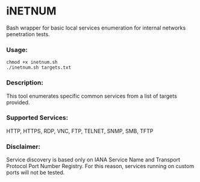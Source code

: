 # iNETNUM
Bash wrapper for basic local services enumeration for internal networks penetration tests.

### Usage: 
`chmod +x inetnum.sh`    
`./inetnum.sh targets.txt`  

### Description:
This tool enumerates specific common services from a list of targets provided.

### Supported Services:
HTTP, HTTPS, RDP, VNC, FTP, TELNET, SNMP, SMB, TFTP

### Disclaimer: 
Service discovery is based only on IANA Service Name and Transport Protocol Port Number Registry.
For this reason, services running on custom ports will not be tested.
